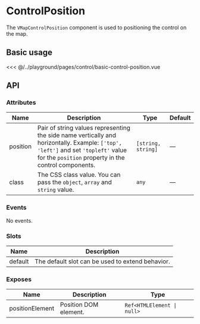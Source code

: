# ControlPosition

The `VMapControlPosition` component is used to positioning the control on the map.

## Basic usage

<ClientOnly>
  <Demo url="/control/basic-control-position" >
  
<<< @/../playground/pages/control/basic-control-position.vue
  
  </Demo>
</ClientOnly>

## API

### Attributes

| Name     | Description                                                                                                                                                                               | Type               | Default |
| -------- | ----------------------------------------------------------------------------------------------------------------------------------------------------------------------------------------- | ------------------ | ------- |
| position | Pair of string values representing the side name vertically and horizontally. Example: `['top', 'left']` and set `'topleft'` value for the `position` property in the control components. | `[string, string]` | —       |
| class    | The CSS class value. You can pass the `object`, `array` and `string` value.                                                                                                               | `any`              | —       |

### Events

No events.

### Slots

| Name    | Description                                      |
| ------- | ------------------------------------------------ |
| default | The default slot can be used to extend behavior. |

### Exposes

| Name            | Description           | Type                       |
| --------------- | --------------------- | -------------------------- |
| positionElement | Position DOM element. | `Ref<HTMLElement \| null>` |
